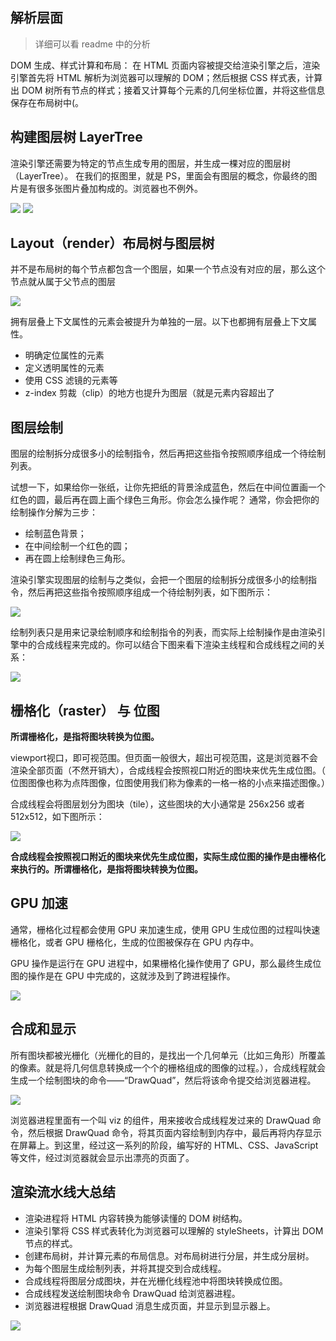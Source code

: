 ## 解析层面

> 详细可以看 readme 中的分析

DOM 生成、样式计算和布局：
在 HTML 页面内容被提交给渲染引擎之后，渲染引擎首先将 HTML 解析为浏览器可以理解的 DOM；然后根据 CSS 样式表，计算出 DOM 树所有节点的样式；接着又计算每个元素的几何坐标位置，并将这些信息保存在布局树中(。

## 构建图层树 LayerTree

渲染引擎还需要为特定的节点生成专用的图层，并生成一棵对应的图层树（LayerTree）。
在我们的抠图里，就是 PS，里面会有图层的概念，你最终的图片是有很多张图片叠加构成的。浏览器也不例外。

<img src="./浏览器图层.png" />
<img src="./浏览器图层2.png" />

## Layout（render）布局树与图层树


并不是布局树的每个节点都包含一个图层，如果一个节点没有对应的层，那么这个节点就从属于父节点的图层

<img src="./布局树与图层树.png" />

拥有层叠上下文属性的元素会被提升为单独的一层。以下也都拥有层叠上下文属性。
 - 明确定位属性的元素
 - 定义透明属性的元素
 - 使用 CSS 滤镜的元素等
 - z-index
剪裁（clip）的地方也提升为图层（就是元素内容超出了

## 图层绘制

图层的绘制拆分成很多小的绘制指令，然后再把这些指令按照顺序组成一个待绘制列表。

试想一下，如果给你一张纸，让你先把纸的背景涂成蓝色，然后在中间位置画一个红色的圆，最后再在圆上画个绿色三角形。你会怎么操作呢？
通常，你会把你的绘制操作分解为三步：

- 绘制蓝色背景；
- 在中间绘制一个红色的圆；
- 再在圆上绘制绿色三角形。
  
渲染引擎实现图层的绘制与之类似，会把一个图层的绘制拆分成很多小的绘制指令，然后再把这些指令按照顺序组成一个待绘制列表，如下图所示：

<img src="./绘制列表.png" />

绘制列表只是用来记录绘制顺序和绘制指令的列表，而实际上绘制操作是由渲染引擎中的合成线程来完成的。你可以结合下图来看下渲染主线程和合成线程之间的关系：

<img src="./合成线程.png" />

## 栅格化（raster） 与 位图

**所谓栅格化，是指将图块转换为位图。**

viewport视口，即可视范围。但页面一般很大，超出可视范围，这是浏览器不会渲染全部页面（不然开销大），合成线程会按照视口附近的图块来优先生成位图。（ 位图图像也称为点阵图像，位图使用我们称为像素的一格一格的小点来描述图像。）

合成线程会将图层划分为图块（tile），这些图块的大小通常是 256x256 或者 512x512，如下图所示：

<img src="./图块与位图.png" />

**合成线程会按照视口附近的图块来优先生成位图，实际生成位图的操作是由栅格化来执行的。所谓栅格化，是指将图块转换为位图。**

## GPU 加速
通常，栅格化过程都会使用 GPU 来加速生成，使用 GPU 生成位图的过程叫快速栅格化，或者 GPU 栅格化，生成的位图被保存在 GPU 内存中。

GPU 操作是运行在 GPU 进程中，如果栅格化操作使用了 GPU，那么最终生成位图的操作是在 GPU 中完成的，这就涉及到了跨进程操作。

<img src="./GPU栅格化.png" />

## 合成和显示

所有图块都被光栅化（光栅化的目的，是找出一个几何单元（比如三角形）所覆盖的像素。就是将几何信息转换成一个个的栅格组成的图像的过程。），合成线程就会生成一个绘制图块的命令——“DrawQuad”，然后将该命令提交给浏览器进程。

<img src="./光栅化.png" />

浏览器进程里面有一个叫 viz 的组件，用来接收合成线程发过来的 DrawQuad 命令，然后根据 DrawQuad 命令，将其页面内容绘制到内存中，最后再将内存显示在屏幕上。到这里，经过这一系列的阶段，编写好的 HTML、CSS、JavaScript 等文件，经过浏览器就会显示出漂亮的页面了。

## 渲染流水线大总结

- 渲染进程将 HTML 内容转换为能够读懂的 DOM 树结构。
- 渲染引擎将 CSS 样式表转化为浏览器可以理解的 styleSheets，计算出 DOM 节点的样式。
- 创建布局树，并计算元素的布局信息。对布局树进行分层，并生成分层树。
- 为每个图层生成绘制列表，并将其提交到合成线程。
- 合成线程将图层分成图块，并在光栅化线程池中将图块转换成位图。
- 合成线程发送绘制图块命令 DrawQuad 给浏览器进程。
- 浏览器进程根据 DrawQuad 消息生成页面，并显示到显示器上。

<img src="./渲染流程总结.png" />